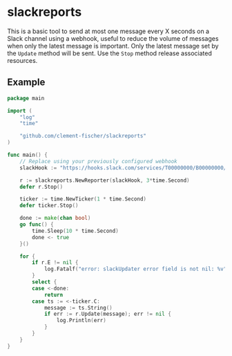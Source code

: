 # slackreports

This is a basic tool to send at most one message every X seconds on a Slack channel using a webhook, useful to reduce the volume of messages when only the latest message is important. Only the latest message set by the `Update` method will be sent. Use the `Stop` method release associated resources.

## Example

```go
package main

import (
	"log"
	"time"

	"github.com/clement-fischer/slackreports"
)

func main() {
	// Replace using your previously configured webhook
	slackHook := "https://hooks.slack.com/services/T00000000/B00000000/XXXXXXXXXXXXXXXXXXXXXXXX"

	r := slackreports.NewReporter(slackHook, 3*time.Second)
	defer r.Stop()

	ticker := time.NewTicker(1 * time.Second)
	defer ticker.Stop()

	done := make(chan bool)
	go func() {
		time.Sleep(10 * time.Second)
		done <- true
	}()

	for {
		if r.E != nil {
			log.Fatalf("error: slackUpdater error field is not nil: %v", r.E)
		}
		select {
		case <-done:
			return
		case ts := <-ticker.C:
			message := ts.String()
			if err := r.Update(message); err != nil {
				log.Println(err)
			}
		}
	}
}
```
